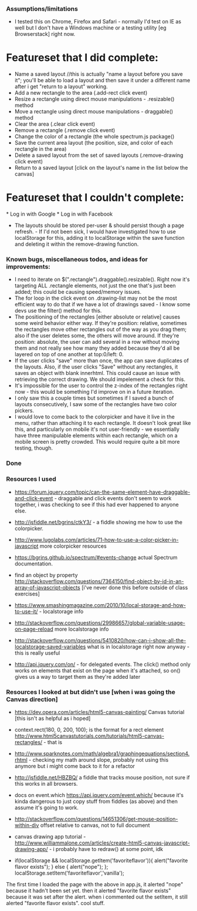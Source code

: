 ### Assumptions/limitations
* I tested this on Chrome, Firefox and Safari - normally I'd test on IE as well but I don't have a Windows machine or a testing utility [eg Browserstack] right now. 

# Featureset that I did complete:  
* Name a saved layout //this is actually "name a layout before you save it"; you'll be able to load a layout and then save it under a different name after i get "return to a layout" working. 
* Add a new rectangle to the area (.add-rect click event)
* Resize a rectangle using direct mouse manipulations - .resizable() method
* Move a rectangle using direct mouse manipulations - draggable() method
* Clear the area (.clear click event)
* Remove a rectangle (.remove click event)
* Change the color of a rectangle (the whole spectrum.js package()
* Save the current area layout (the position, size, and color of each rectangle in the area)
* Delete a saved layout from the set of saved layouts (.remove-drawing click event)
* Return to a saved layout [click on the layout's name in the list below the canvas]

# Featureset that I couldn't complete: 
­* Log in with Google
­* Log in with Facebook
* The layouts should be stored per­-user & should persist though a page refresh. - If I'd not been sick, I would have investigated how to use localStorage for this, adding it to localStorage within the save function and deleting it within the remove-drawing function. 

### Known bugs, miscellaneous todos, and ideas for improvements: 
* I need to iterate on $(".rectangle").draggable().resizable(). Right now it's targeting ALL .rectangle elements, not just the one that's just been added; this could be causing speed/memory issues. 
* The for loop in the click event on .drawing-list may not be the most efficient way to do that if we have a lot of drawings saved - I know some devs use the filter() method for this. 
* The positioning of the rectangles [either absolute or relative] causes some weird behavior either way. If they're position: relative, sometimes the rectangles move other rectangles out of the way as you drag them; also if the user deletes some, the others will move around. If they're position: absolute, the user can add several in a row without moving them and not really see how many they added because they'd all be layered on top of one another at top:0/left: 0. 
* If the user clicks "save" more than once, the app can save duplicates of the layouts. Also, if the user clicks "Save" without any rectangles, it saves an object with blank innerhtml. This could cause an issue with retrieving the correct drawing. We should impelement a check for this. 
* It's impossible for the user to control the z-index of the rectangles right now - this would be something I'd improve on in a future iteration. 
* I only saw this a couple times but sometimes if I saved a bunch of layouts consecutively, I saw some of the rectangles have two color pickers. 
* I would love to come back to the colorpicker and have it live in the menu, rather than attaching it to each rectangle. It doesn't look great like this, and particularly on mobile it's not user-friendly - we essentially have three manipulable elements within each rectangle, which on a mobile screen is pretty crowded. This would require quite a bit more testing, though. 





### Done


### Resources I used
* https://forum.jquery.com/topic/can-the-same-element-have-draggable-and-click-event - draggable and click events don't seem to work together, i was checking to see if this had ever happened to anyone else.
* http://jsfiddle.net/bgrins/ctkY3/ - a fiddle showing me how to use the colorpicker.
* http://www.lugolabs.com/articles/71-how-to-use-a-color-picker-in-javascript more colorpicker resources
* https://bgrins.github.io/spectrum/#events-change actual Spectrum documentation.

* find an object by property http://stackoverflow.com/questions/7364150/find-object-by-id-in-an-array-of-javascript-objects [i've never done this before outside of class exercises]

* https://www.smashingmagazine.com/2010/10/local-storage-and-how-to-use-it/ - localstorage info
* http://stackoverflow.com/questions/29986657/global-variable-usage-on-page-reload more localstorage info
* http://stackoverflow.com/questions/5410820/how-can-i-show-all-the-localstorage-saved-variables what is in localstorage right now anyway - this is really useful

* http://api.jquery.com/on/ - for delegated events. The click() method only works on elements that exist on the page when it's attached, so on() gives us a way to target them as they're added later 



### Resources I looked at but didn't use [when i was going the Canvas direction]

* https://dev.opera.com/articles/html5-canvas-painting/ Canvas tutorial [this isn't as helpful as i hoped]
*  context.rect(180, 0, 200, 100); is the format for a rect element http://www.html5canvastutorials.com/tutorials/html5-canvas-rectangles/ - that is 
* http://www.sparknotes.com/math/algebra1/graphingequations/section4.rhtml - checking my math around slope, probably not using this anymore but i might come back to it for a refactor
* http://jsfiddle.net/HBZBQ/ a fiddle that tracks mouse position, not sure if this works in all browsers.
* docs on event.which https://api.jquery.com/event.which/ because it's kinda dangerous to just copy stuff from fiddles (as above) and then assume it's going to work.
* http://stackoverflow.com/questions/14651306/get-mouse-position-within-div offset relative to canvas, not to full document 
* canvas drawing app tutorial - http://www.williammalone.com/articles/create-html5-canvas-javascript-drawing-app/ - i probably have to redraw() at some point, idk



* if(localStorage && localStorage.getItem('favoriteflavor')){
      alert("favorite flavor exists");
    } else {
      alert("nope");
    };
      localStorage.setItem('favoriteflavor','vanilla');


The first time I loaded the page with the above in app.js, it alerted "nope" because it hadn't been set yet. then it alerted "favorite flavor exists" because it was set after the alert. when i commented out the setItem, it still alerted "favorite flavor exists". cool stuff. 